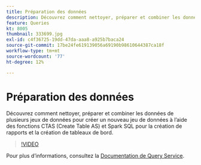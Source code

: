```yaml
---
title: Préparation des données
description: Découvrez comment nettoyer, préparer et combiner les données de plusieurs jeux de données pour créer un nouveau jeu de données à l’aide des fonctions CTAS (Create Table AS) et Spark SQL pour la création de rapports et la création de tableaux de bord.
feature: Queries
kt: 8005
thumbnail: 333699.jpg
exl-id: c4f36725-19dd-47da-aaa8-a925b7baca24
source-git-commit: 17be24fe619139056a69190b98610644387ca18f
workflow-type: tm+mt
source-wordcount: '77'
ht-degree: 12%

---
```


# Préparation des données

Découvrez comment nettoyer, préparer et combiner les données de plusieurs jeux de données pour créer un nouveau jeu de données à l’aide des fonctions CTAS (Create Table AS) et Spark SQL pour la création de rapports et la création de tableaux de bord.

>[!VIDEO](https://video.tv.adobe.com/v/333699?quality=12&learn=on)

Pour plus d’informations, consultez la [Documentation de Query Service](https://experienceleague.adobe.com/docs/experience-platform/query/home.html?lang=fr).

